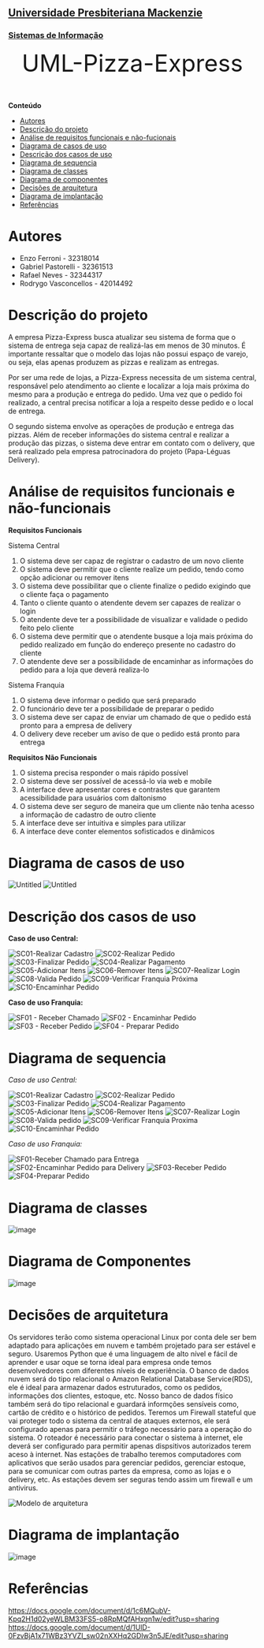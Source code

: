 <h2><a href= "https://www.mackenzie.br">Universidade Presbiteriana Mackenzie</a></h2>
<h3><a href= "https://www.mackenzie.br/graduacao/sao-paulo-higienopolis/sistemas-de-informacao">Sistemas de Informação</a></h3>


<font size="+12"><center>
UML-Pizza-Express
</center></font>


**Conteúdo**

- [Autores](#autores)
- [Descrição do projeto](#descrição-do-projeto)
- [Análise de requisitos funcionais e não-fucionais](#análise-de-requisitos-funcionais-e-não-funcionais)
- [Diagrama de casos de uso](#diagrama-de-casos-de-uso)
- [Descrição dos casos de uso](#descrição-dos-casos-de-uso)
- [Diagrama de sequencia](#diagrama-de-sequencia)
- [Diagrama de classes](#diagrama-de-classes)
- [Diagrama de componentes](#diagrama-de-componentes)
- [Decisões de arquitetura](#decisões-de-arquitetura)
- [Diagrama de implantação](#diagrama-de-implantação)
- [Referências](#referências)


# Autores

* Enzo Ferroni - 32318014
* Gabriel Pastorelli - 32361513
* Rafael Neves - 32344317
* Rodrygo Vasconcellos - 42014492


# Descrição do projeto

A empresa Pizza-Express busca atualizar seu sistema de forma que o sistema de entrega seja capaz de realizá-las em menos de 30 minutos. É importante ressaltar que o modelo das lojas não possui espaço de varejo, ou seja, elas apenas produzem as pizzas e realizam as entregas.

Por ser uma rede de lojas, a Pizza-Express necessita de um sistema central, responsável pelo atendimento ao cliente e localizar a loja mais próxima do mesmo para a produção e entrega do pedido. Uma vez que o pedido foi realizado, a central precisa notificar a loja a respeito desse pedido e o local de entrega.

O segundo sistema envolve as operações de produção e entrega das pizzas. Além de receber informações do sistema central e realizar a produção das pizzas, o sistema deve entrar em contato com o delivery, que será realizado pela empresa patrocinadora do projeto (Papa-Léguas Delivery).


# Análise de requisitos funcionais e não-funcionais
**Requisitos Funcionais**

Sistema Central
1.	O sistema deve ser capaz de registrar o cadastro de um novo cliente
2.	O sistema deve permitir que o cliente realize um pedido, tendo como opção adicionar ou remover itens
3.	O sistema deve possibilitar que o cliente finalize o pedido exigindo que o cliente faça o pagamento
4.	Tanto o cliente quanto o atendente devem ser capazes de realizar o login
5.	O atendente deve ter a possibilidade de visualizar e validade o pedido feito pelo cliente
6.	O sistema deve permitir que o atendente busque a loja mais próxima do pedido realizado em função do endereço presente no cadastro do cliente
7.	O atendente deve ser a possibilidade de encaminhar as informações do pedido para a loja que deverá realiza-lo
   
Sistema Franquia
1.	O sistema deve informar o pedido que será preparado
2.	O funcionário deve ter a possibilidade de preparar o pedido
3.	O sistema deve ser capaz de enviar um chamado de que o pedido está pronto para a empresa de delivery 
4.	O delivery deve receber um aviso de que o pedido está pronto para entrega
   
**Requisitos Não Funcionais**
1.	O sistema precisa responder o mais rápido possível
2.	O sistema deve ser possível de acessá-lo via web e mobile
3.	A interface deve apresentar cores e contrastes que garantem acessibilidade para usuários com daltonismo
4.	O sistema deve ser seguro de maneira que um cliente não tenha acesso a informação de cadastro de outro cliente
5.	A interface deve ser intuitiva e simples para utilizar
6.	A interface deve conter elementos sofisticados e dinâmicos


# Diagrama de casos de uso

![Untitled](https://github.com/EnzoFerroni/UML-Pizza-Express/assets/143665284/eabece67-3f02-4240-a8cd-34584231f14c)
![Untitled](https://github.com/EnzoFerroni/UML-Pizza-Express/assets/143665284/5195fa99-d1a4-4121-a63c-70364026e642)


# Descrição dos casos de uso

**Caso de uso Central:**  

![SC01-Realizar Cadastro](https://github.com/EnzoFerroni/UML-Pizza-Express/assets/125482399/70b152ad-fbee-42b2-8e6f-bde537728093)
![SC02-Realizar Pedido](https://github.com/EnzoFerroni/UML-Pizza-Express/assets/125482399/2b5c8ebc-1914-4fc0-a553-1ecfcdf17e43)
![SC03-Finalizar Pedido](https://github.com/EnzoFerroni/UML-Pizza-Express/assets/125482399/82b7d04e-0f85-42bc-acd6-f0bc87c98ce0)
![SC04-Realizar Pagamento](https://github.com/EnzoFerroni/UML-Pizza-Express/assets/125482399/a16653c6-261a-455e-9402-69f92269a785)
![SC05-Adicionar Itens](https://github.com/EnzoFerroni/UML-Pizza-Express/assets/125482399/98f215bd-f10d-432c-b801-6d3b681bcbe6)
![SC06-Remover Itens](https://github.com/EnzoFerroni/UML-Pizza-Express/assets/125482399/2360777d-70a4-48cd-a743-200843694e4a)
![SC07-Realizar Login](https://github.com/EnzoFerroni/UML-Pizza-Express/assets/125482399/798f917b-5e78-474c-a752-6fcae6c96548)
![SC08-Valida Pedido](https://github.com/EnzoFerroni/UML-Pizza-Express/assets/125482399/7d4dd88b-79fd-436b-80a0-b0314c3e09e7)
![SC09-Verificar Franquia Próxima](https://github.com/EnzoFerroni/UML-Pizza-Express/assets/125482399/54cd052a-e278-437a-bc6d-88e10d036c33)
![SC10-Encaminhar Pedido](https://github.com/EnzoFerroni/UML-Pizza-Express/assets/125482399/3dd8e6e8-d641-43f7-8694-a2a0683f8fc9)


**Caso de uso Franquia:**  

![SF01 - Receber Chamado ](https://github.com/EnzoFerroni/UML-Pizza-Express/assets/125482399/a51ac7e4-3371-4a61-a668-f3c8b8382b0f)
![SF02 - Encaminhar Pedido](https://github.com/EnzoFerroni/UML-Pizza-Express/assets/125482399/eb4b2b90-049c-400e-a5c3-6a83c73e603c)
![SF03 - Receber Pedido](https://github.com/EnzoFerroni/UML-Pizza-Express/assets/125482399/d55c0505-5baf-4f5b-b289-ec01a523dd29)
![SF04 - Preparar Pedido](https://github.com/EnzoFerroni/UML-Pizza-Express/assets/125482399/39461be3-3c33-495f-82d9-0528059fae16)


# Diagrama de sequencia

*Caso de uso Central:*  

![SC01-Realizar Cadastro](https://github.com/EnzoFerroni/UML-Pizza-Express/assets/125482399/5f0c2fcb-0344-4526-8a50-8e46cdb82448)
![SC02-Realizar Pedido](https://github.com/EnzoFerroni/UML-Pizza-Express/assets/143665284/95f649ac-8d44-4ebd-addf-a100479d6b27)
![SC03-Finalizar Pedido](https://github.com/EnzoFerroni/UML-Pizza-Express/assets/125482399/06e9c2ad-16b2-43de-ab21-b0b722b66f3f)
![SC04-Realizar Pagamento](https://github.com/EnzoFerroni/UML-Pizza-Express/assets/125482399/c364afa3-31e5-4b1a-bf3e-46053fdfa6cb)
![SC05-Adicionar Itens](https://github.com/EnzoFerroni/UML-Pizza-Express/assets/125482399/a4c0e82e-0cb4-441a-a863-23bc10a94a5f)
![SC06-Remover Itens](https://github.com/EnzoFerroni/UML-Pizza-Express/assets/125482399/df323f12-3158-42ee-86de-8017ef6ac371)
![SC07-Realizar Login](https://github.com/EnzoFerroni/UML-Pizza-Express/assets/125482399/d1bb2e22-d72c-4816-8320-83d1cf30572e)
![SC08-Valida pedido](https://github.com/EnzoFerroni/UML-Pizza-Express/assets/143665284/a4f40f8c-2774-4b82-9296-62fe988ceec9)
![SC09-Verificar Franquia Proxima](https://github.com/EnzoFerroni/UML-Pizza-Express/assets/143665284/c700fe82-53f9-4c8c-9b56-dee617eaea60)
![SC10-Encaminhar Pedido](https://github.com/EnzoFerroni/UML-Pizza-Express/assets/143665284/358dd96a-3219-4d79-86a6-1a410665a24b)  

*Caso de uso Franquia:*  

![SF01-Receber Chamado para Entrega](https://github.com/EnzoFerroni/UML-Pizza-Express/assets/125482399/05247167-bda7-41e0-94fc-237823a6e8a7)
![SF02-Encaminhar Pedido para Delivery](https://github.com/EnzoFerroni/UML-Pizza-Express/assets/125482399/1bcd5716-8955-475e-8302-526e7e49f196)
![SF03-Receber Pedido](https://github.com/EnzoFerroni/UML-Pizza-Express/assets/143665284/7b40ed1c-1748-474d-b90f-3a8cca79d94f)
![SF04-Preparar Pedido](https://github.com/EnzoFerroni/UML-Pizza-Express/assets/143665284/9dec89d1-e33a-4fdc-801a-f78f15c2ec28)


# Diagrama de classes

![image](https://github.com/EnzoFerroni/UML-Pizza-Express/assets/125482399/5edf351d-2fe3-4373-8b09-dcbd6099e3f1)

# Diagrama de Componentes

![image](https://github.com/EnzoFerroni/UML-Pizza-Express/assets/125482399/79fb6ce3-4bbe-4f27-a642-29998d2007c1)

# Decisões de arquitetura
Os servidores terão como sistema operacional Linux por conta dele ser bem adaptado para aplicações em nuvem e também projetado para ser estável e seguro. Usaremos Python que é uma linguagem de alto nível e fácil de aprender e usar oque se torna ideal para empresa onde temos desenvolvedores com diferentes níveis de experiência. O banco de dados nuvem será do tipo relacional o Amazon Relational Database Service(RDS), ele é ideal para armazenar dados estruturados, como os pedidos, informações dos clientes, estoque, etc. Nosso banco de dados físico também será do tipo relacional e guardará informções sensíveis como, cartão de crédito e o histórico de pedidos. Teremos um Firewall stateful que vai proteger todo o sistema da central de ataques externos, ele será configurado apenas para permitir o tráfego necessário para a operação do sistema. O roteador é necessário para conectar o sistema à internet, ele deverá ser configurado para permitir apenas dispsitivos autorizados terem aceso à internet. Nas estações de trabalho teremos computadores com aplicativos que serão usados para gerenciar pedidos, gerenciar estoque, para se comunicar com outras partes da empresa, como as lojas e o delivery, etc. As estações devem ser seguras tendo assim um firewall e um antivirus.

![Modelo de arquitetura](https://github.com/EnzoFerroni/UML-Pizza-Express/assets/125482399/79a6895d-d82a-4ac1-b903-d4d0aaca17f0)

# Diagrama de implantação

![image](https://github.com/EnzoFerroni/UML-Pizza-Express/assets/125482399/9e8f1c3b-481f-43b9-ad15-6606a11186cc)

# Referências

https://docs.google.com/document/d/1c6MQubV-Kpq2H1d02yeWLBM33FS5-o8RpMQfAHxgn1w/edit?usp=sharing 
https://docs.google.com/document/d/1UlD-0FzvBjA1x71WBz3YVZI_sw02nXXHq2GDIw3n5JE/edit?usp=sharing
